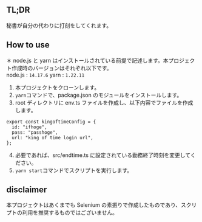 ## TL;DR

秘書が自分の代わりに打刻をしてくれます。

## How to use

＊ node.js と yarn はインストールされている前提で記述します。本プロジェクト作成時のバージョンはそれぞれ以下です。<br>
node.js : `14.17.6`
yarn : `1.22.11`

1. 本プロジェクトをクローンします。
2. `yarn`コマンドで、package.json のモジュールをインストールします。
3. root ディレクトリに env.ts ファイルを作成し、以下内容でファイルを作成します。

```
export const kingoftimeConfig = {
  id: "ifhoge",
  pass: "passhoge",
  url: "king of time login url",
};
```

4. 必要であれば、src/endtime.ts に設定されている勤務終了時刻を変更してください。
5. `yarn start`コマンドでスクリプトを実行します。

## disclaimer

本プロジェクトはあくまでも Selenium の素振りで作成したものであり、スクリプトの利用を推奨するものではございません。
